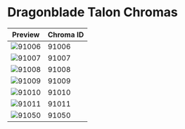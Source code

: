 # Dragonblade Talon Chromas

| Preview | Chroma ID |
|---------|-----------|
| ![91006](https://raw.communitydragon.org/latest/plugins/rcp-be-lol-game-data/global/default/v1/champion-chroma-images/91/91006.png) | 91006 |
| ![91007](https://raw.communitydragon.org/latest/plugins/rcp-be-lol-game-data/global/default/v1/champion-chroma-images/91/91007.png) | 91007 |
| ![91008](https://raw.communitydragon.org/latest/plugins/rcp-be-lol-game-data/global/default/v1/champion-chroma-images/91/91008.png) | 91008 |
| ![91009](https://raw.communitydragon.org/latest/plugins/rcp-be-lol-game-data/global/default/v1/champion-chroma-images/91/91009.png) | 91009 |
| ![91010](https://raw.communitydragon.org/latest/plugins/rcp-be-lol-game-data/global/default/v1/champion-chroma-images/91/91010.png) | 91010 |
| ![91011](https://raw.communitydragon.org/latest/plugins/rcp-be-lol-game-data/global/default/v1/champion-chroma-images/91/91011.png) | 91011 |
| ![91050](https://raw.communitydragon.org/latest/plugins/rcp-be-lol-game-data/global/default/v1/champion-chroma-images/91/91050.png) | 91050 |
